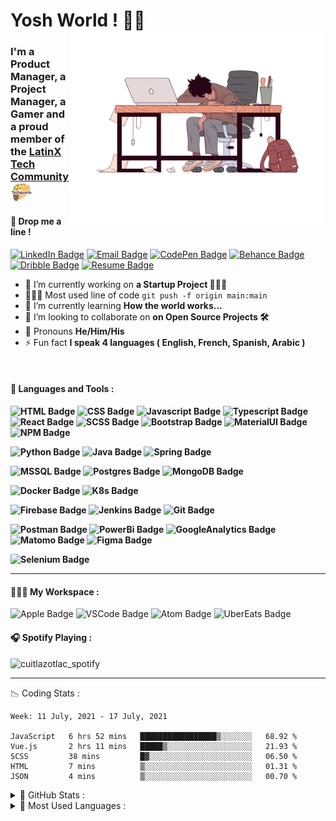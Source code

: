 <h1 align="left"> Yosh World ! 🤙🏽
 <br/>
 <img align="right" width="410px "alt="img" src="https://github.com/cuitlazotlac/cuitlazotlac/blob/main/eastwood-come-back-later.png" />
<h3 align="left">I'm a Product Manager, a Project Manager, a Gamer and a proud member of the <a href="https://techqueria.org/" target="_blank"> LatinX Tech Community <img width="35px "alt="img" src="https://github.com/cuitlazotlac/cuitlazotlac/blob/main/logo-techqueria.png" /></a></h3>


<h4> 📮 Drop me a line ! </h4>

[![LinkedIn Badge](https://img.shields.io/badge/LinkedIn-0077B5?style=for-the-badge&logo=linkedin&logoColor=white)](https://www.behance.net/cuitlazotlacti) 
[![Email Badge](https://img.shields.io/badge/Mail-D14836?style=for-the-badge&logo=gmail&logoColor=white)](mailto:novalue-yet@gmail.com)
[![CodePen Badge](https://img.shields.io/badge/Codepen-000000?style=for-the-badge&logo=codepen&logoColor=white)](https://codepen.io/cuitlazotlac)
[![Behance Badge](https://img.shields.io/badge/-Behance-blue?style=for-the-badge&logo=behance&logoColor=white)](https://www.behance.net/cuitlazotlacti)
[![Dribble Badge](https://img.shields.io/badge/Dribbble-EA4C89?style=for-the-badge&logo=Dribbble&logoColor=white)](https://dribbble.com/cuitlazotlac)
[![Resume Badge](https://img.shields.io/badge/My%20Resume-000000?style=for-the-badge&logo=LibreOffice&logoColor=white)](https://www.behance.net/cuitlazotlacti)

- 🔭 I’m currently working on **a Startup Project 👷🏾‍♂️**
- 👨🏽‍💻 Most used line of code `git push -f origin main:main`
- 🌱 I’m currently learning **How the world works...**
- 👯 I’m looking to collaborate on **on Open Source Projects 🛠**
- 💬 Pronouns **He/Him/His**
- ⚡ Fun fact **I speak 4 languages ( English, French, Spanish, Arabic )**


<br />

<h4> 🦥 Languages and Tools :<h4> 

![HTML Badge](https://img.shields.io/badge/HTML5-E34F26?style=for-the-badge&logo=html5&logoColor=white)
![CSS Badge](https://img.shields.io/badge/CSS3-1572B6?style=for-the-badge&logo=css3&logoColor=white)
![Javascript Badge](https://img.shields.io/badge/JavaScript-F7DF1E?style=for-the-badge&logo=javascript&logoColor=black)
![Typescript Badge](https://img.shields.io/badge/TypeScript-007ACC?style=for-the-badge&logo=typescript&logoColor=white)
![React Badge](https://img.shields.io/badge/React-20232A?style=for-the-badge&logo=react&logoColor=61DAFB)
![SCSS Badge](https://img.shields.io/badge/Sass-CC6699?style=for-the-badge&logo=sass&logoColor=white)
![Bootstrap Badge](https://img.shields.io/badge/Bootstrap-563D7C?style=for-the-badge&logo=bootstrap&logoColor=white)
![MaterialUI Badge](https://img.shields.io/badge/Material--UI-0081CB?style=for-the-badge&logo=material-ui&logoColor=white)
![NPM Badge](https://img.shields.io/badge/npm-CB3837?style=for-the-badge&logo=npm&logoColor=white)


![Python Badge](https://img.shields.io/badge/Python-14354C?style=for-the-badge&logo=python&logoColor=white)
![Java Badge](https://img.shields.io/badge/Java-ED8B00?style=for-the-badge&logo=java&logoColor=white)
![Spring Badge](https://img.shields.io/badge/Spring-6DB33F?style=for-the-badge&logo=spring&logoColor=white)

![MSSQL Badge](https://img.shields.io/badge/Microsoft%20SQL%20Sever-CC2927?style=for-the-badge&logo=microsoft%20sql%20server&logoColor=white)
![Postgres Badge](https://img.shields.io/badge/PostgreSQL-316192?style=for-the-badge&logo=postgresql&logoColor=white)
![MongoDB Badge](https://img.shields.io/badge/MongoDB-4EA94B?style=for-the-badge&logo=mongodb&logoColor=white)


![Docker Badge](https://img.shields.io/badge/Docker-2CA5E0?style=for-the-badge&logo=docker&logoColor=white)
![K8s Badge](https://img.shields.io/badge/kubernetes-326ce5.svg?&style=for-the-badge&logo=kubernetes&logoColor=white)
<!-- ![Azure Badge](https://img.shields.io/badge/microsoft%20azure-0089D6?style=for-the-badge&logo=microsoft-azure&logoColor=white) -->
![Firebase Badge](https://img.shields.io/badge/firebase-ffca28?style=for-the-badge&logo=firebase&logoColor=black)
![Jenkins Badge](https://img.shields.io/badge/Jenkins-D24939?style=for-the-badge&logo=Jenkins&logoColor=white)
![Git Badge](https://img.shields.io/badge/Git-F05032?style=for-the-badge&logo=git&logoColor=white)

![Postman Badge](https://img.shields.io/badge/Postman-FF6C37?style=for-the-badge&logo=Postman&logoColor=white)
![PowerBi Badge](https://img.shields.io/badge/Power%20Bi-F2C811?style=for-the-badge&logo=Power%20BI&logoColor=white)
![GoogleAnalytics Badge](https://img.shields.io/badge/Google%20Analytics-E37400?style=for-the-badge&logo=google%20analytics&logoColor=white)
![Matomo Badge](https://img.shields.io/badge/Matomo-3152A0?style=for-the-badge&logo=Matomo&logoColor=white)
![Figma Badge](https://img.shields.io/badge/Figma-F24E1E?style=for-the-badge&logo=figma&logoColor=white)
<!-- ![AdobeAi Badge](https://img.shields.io/badge/Adobe%20Illustrator-FF9A00?style=for-the-badge&logo=adobe%20illustrator&logoColor=white) -->
![Selenium Badge](https://img.shields.io/badge/Selenium-43B02A?style=for-the-badge&logo=Selenium&logoColor=white)
<!-- ![InVision Badge](https://img.shields.io/badge/InVision-FF3366?style=for-the-badge&logo=InVision&logoColor=white) -->


---
<h4> 💁🏽‍♂️  My Workspace :</h4>

![Apple Badge](https://img.shields.io/badge/Apple-MacBook_Pro_2019-999999?style=for-the-badge&logo=apple&logoColor=white)
![VSCode Badge](https://img.shields.io/badge/Visual_Studio_Code-0078D4?style=for-the-badge&logo=visual%20studio%20code&logoColor=white)
![Atom Badge](https://img.shields.io/badge/Atom-66595C?style=for-the-badge&logo=Atom&logoColor=white)
![UberEats Badge](https://img.shields.io/badge/Uber_Eats-5FB709?style=for-the-badge&logo=uber-eats&logoColor=white)

<h4> 🎧  Spotify Playing : </h4>
<img src="https://novatorem-cuitlazotlac.vercel.app/api/spotify" alt="cuitlazotlac_spotify" width="350"></img>

---

📉 Coding Stats :
<!--START_SECTION:waka-->
```text
Week: 11 July, 2021 - 17 July, 2021

JavaScript   6 hrs 52 mins   █████████████████▒░░░░░░░   68.92 % 
Vue.js       2 hrs 11 mins   █████▒░░░░░░░░░░░░░░░░░░░   21.93 % 
SCSS         38 mins         █▓░░░░░░░░░░░░░░░░░░░░░░░   06.50 % 
HTML         7 mins          ▒░░░░░░░░░░░░░░░░░░░░░░░░   01.31 % 
JSON         4 mins          ▒░░░░░░░░░░░░░░░░░░░░░░░░   00.70 % 
```
<!--END_SECTION:waka-->


<details>
<summary> 🦉 GitHub Stats : </summary>
  <img alt="GitHub Stats" src="https://github-readme-stats-cuitlazotlac.vercel.app/api?username=cuitlazotlac&show_icons=true&theme=tokyonight&hide_border=true" />
</details>
<details>
<summary> 👾 Most Used Languages : </summary>
<img alt="Top Languages" src="https://github-readme-stats-cuitlazotlac.vercel.app/api/top-langs/?username=cuitlazotlac&show_icons=true&theme=tokyonight&hide_border=true" />
</details>
